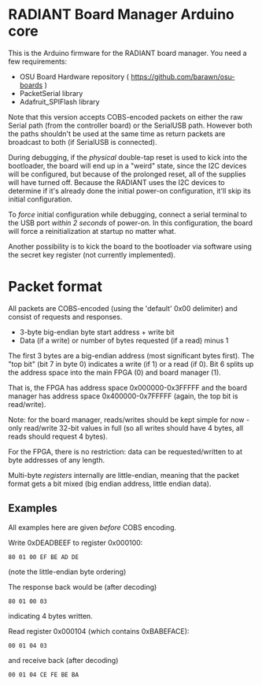 # RADIANT Board Manager Arduino core

This is the Arduino firmware for the RADIANT board manager.
You need a few requirements:

* OSU Board Hardware repository ( https://github.com/barawn/osu-boards )
* PacketSerial library
* Adafruit_SPIFlash library

Note that this version accepts COBS-encoded packets on either
the raw Serial path (from the controller board) or the SerialUSB
path. However both the paths shouldn't be used at the same time
as return packets are broadcast to both (if SerialUSB is connected).

During debugging, if the *physical* double-tap reset is used
to kick into the bootloader, the board will end up in a "weird"
state, since the I2C devices will be configured, but because of
the prolonged reset, all of the supplies will have turned off.
Because the RADIANT uses the I2C devices to determine if it's
already done the initial power-on configuration, it'll skip
its initial configuration.

To *force* initial configuration while debugging, connect a
serial terminal to the USB port *within 2 seconds* of power-on.
In this configuration, the board will force a reinitialization
at startup no matter what.

Another possibility is to kick the board to the bootloader via
software using the secret key register (not currently implemented).

# Packet format

All packets are COBS-encoded (using the 'default' 0x00 delimiter)
and consist of requests and responses.

* 3-byte big-endian byte start address + write bit
* Data (if a write) or number of bytes requested (if a read) minus 1

The first 3 bytes are a big-endian address (most significant bytes
first). The "top bit" (bit 7 in byte 0) indicates a write (if 1)
or a read (if 0). Bit 6 splits up the address space into the
main FPGA (0) and board manager (1).

That is, the FPGA has address space 0x000000-0x3FFFFF and the
board manager has address space 0x400000-0x7FFFFF (again, the
top bit is read/write).

Note: for the board manager, reads/writes should be kept simple
for now - only read/write 32-bit values in full (so all writes
should have 4 bytes, all reads should request 4 bytes).

For the FPGA, there is no restriction: data can be requested/written
to at byte addresses of any length.

Multi-byte *registers* internally are little-endian, meaning
that the packet format gets a bit mixed (big endian address, little
endian data).

## Examples

All examples here are given *before* COBS encoding.

Write 0xDEADBEEF to register 0x000100:

```
80 01 00 EF BE AD DE
```

(note the little-endian byte ordering)

The response back would be (after decoding)

```
80 01 00 03
```

indicating 4 bytes written.

Read register 0x000104 (which contains 0xBABEFACE):

```
00 01 04 03
```

and receive back (after decoding)
```
00 01 04 CE FE BE BA
```

